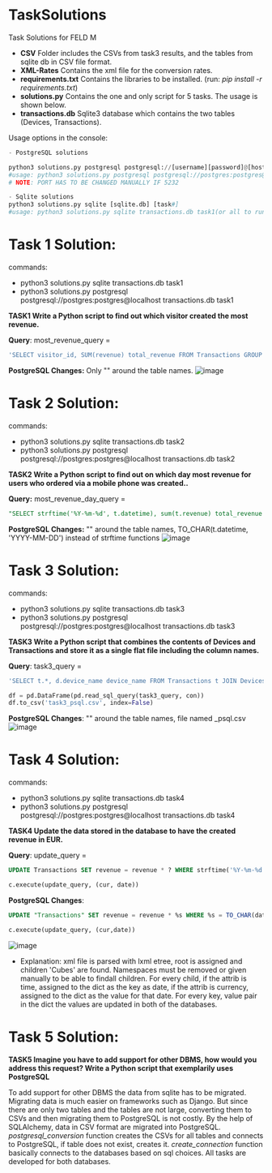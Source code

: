 # TaskSolutions
Task Solutions for FELD M


* **CSV** Folder includes the CSVs from task3 results, and the tables from sqlite db in CSV file format.
* **XML-Rates** Contains the xml file for the conversion rates.
* **requirements.txt** Contains the libraries to be installed. (run: *pip install -r requirements.txt*)
* **solutions.py** Contains the one and only script for 5 tasks. The usage is shown below.
* **transactions.db** Sqlite3 database which contains the two tables (Devices, Transactions).


Usage options in the console:
```python
- PostgreSQL solutions

python3 solutions.py postgresql postgresql://[username][password]@[host] [sqlite.db] [task#]
#usage: python3 solutions.py postgresql postgresql://postgres:postgres@localhost transactions.db task1(or all)
# NOTE: PORT HAS TO BE CHANGED MANUALLY IF 5232

- Sqlite solutions
python3 solutions.py sqlite [sqlite.db] [task#]
#usage: python3 solutions.py sqlite transactions.db task1(or all to run them at once)
```

# Task 1 Solution:
commands: 
* python3 solutions.py sqlite transactions.db task1
* python3 solutions.py postgresql postgresql://postgres:postgres@localhost transactions.db task1

**TASK1 Write a Python script to find out which visitor created the most revenue.**

**Query**: most_revenue_query = 
```sql 
'SELECT visitor_id, SUM(revenue) total_revenue FROM Transactions GROUP BY visitor_id ORDER BY 2 DESC LIMIT 1' 
```


**PostgreSQL Changes:** Only "" around the table names.
![image](https://user-images.githubusercontent.com/45731847/178430789-8a74fe09-e43a-4946-95f2-677b9114a6b0.png)

# Task 2 Solution:
commands: 
* python3 solutions.py sqlite transactions.db task2
* python3 solutions.py postgresql postgresql://postgres:postgres@localhost transactions.db task2

**TASK2 Write a Python script to find out on which day most revenue for users who ordered via a mobile phone was created..**

**Query:** most_revenue_day_query =
```sql 
"SELECT strftime('%Y-%m-%d', t.datetime), sum(t.revenue) total_revenue FROM Transactions t JOIN Devices d ON t.device_type = d.id WHERE d.device_name = 'Mobile Phone' GROUP BY strftime('%Y-%m-%d', `datetime`) ORDER BY total_revenue DESC LIMIT 1" 
```

**PostgreSQL Changes:** "" around the table names, TO_CHAR(t.datetime, 'YYYY-MM-DD') instead of strftime functions
![image](https://user-images.githubusercontent.com/45731847/178431147-ef8f387d-6c06-4684-8063-13d402952d25.png)

# Task 3 Solution:
commands: 
* python3 solutions.py sqlite transactions.db task3
* python3 solutions.py postgresql postgresql://postgres:postgres@localhost transactions.db task3

**TASK3 Write a Python script that combines the contents of Devices and Transactions and store it as a single flat file including the column names.**

**Query**: task3_query = 
```sql
'SELECT t.*, d.device_name device_name FROM Transactions t JOIN Devices d on t.device_type = d.id' 
```

```python
df = pd.DataFrame(pd.read_sql_query(task3_query, con))
df.to_csv('task3_psql.csv', index=False)
```

**PostgreSQL Changes**: "" around the table names, file named _psql.csv
![image](https://user-images.githubusercontent.com/45731847/178432129-1ad53bba-d3cd-49b2-89ef-31cdc1c36095.png)

# Task 4 Solution:
commands: 
* python3 solutions.py sqlite transactions.db task4
* python3 solutions.py postgresql postgresql://postgres:postgres@localhost transactions.db task4

**TASK4 Update the data stored in the database to have the created revenue in EUR.**

**Query**: update_query =
```sql 
UPDATE Transactions SET revenue = revenue * ? WHERE strftime('%Y-%m-%d', datetime) = ? 
```

 ```python 
 c.execute(update_query, (cur, date))
 ```

**PostgreSQL Changes**: 
```sql
UPDATE "Transactions" SET revenue = revenue * %s WHERE %s = TO_CHAR(datetime, 'YYYY-MM-DD')
```

 ```python 
 c.execute(update_query, (cur,date)) 
 ```
 ![image](https://user-images.githubusercontent.com/45731847/178434127-b9b77323-9d19-417a-a2d3-cfaf5b593d3a.png)

- Explanation: xml file is parsed with lxml etree, root is assigned and children 'Cubes' are found. Namespaces must be removed or given manually to be able to findall children. For every child, if the attrib is time, assigned to the dict as the key as date, if the attrib is currency, assigned to the dict as the value for that date. For every key, value pair in the dict the values are updated in both of the databases.


# Task 5 Solution:

**TASK5 Imagine you have to add support for other DBMS, how would you address this request? Write a Python script that exemplarily uses PostgreSQL**

To add support for other DBMS the data from sqlite has to be migrated. Migrating data is much easier on frameworks such as Django. But since there are only two tables and the tables are not large, converting them to CSVs and then migrating them to PostgreSQL is not costly. By the help of SQLAlchemy, data in CSV format are migrated into PostgreSQL. *postgresql_conversion* function creates the CSVs for all tables and connects to PostgreSQL, if table does not exist, creates it. *create_connection* function basically connects to the databases based on sql choices. All tasks are developed for both databases.
